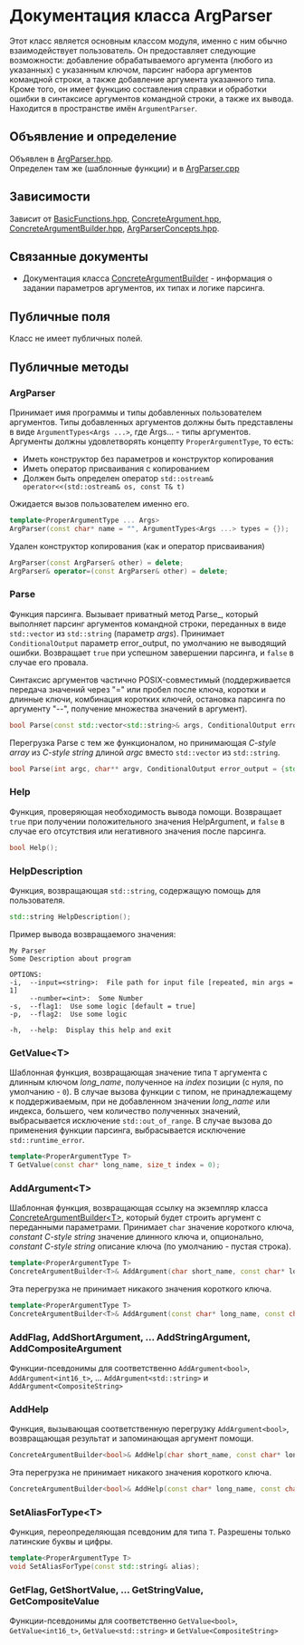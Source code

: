 # Документация класса ArgParser

Этот класс является основным классом модуля, именно с ним обычно взаимодействует
пользователь. Он предоставляет следующие возможности: добавление обрабатываемого
аргумента (любого из указанных) с указанным ключом, парсинг набора аргументов командной
строки, а также добавление аргумента указанного типа. Кроме того, он имеет функцию
составления справки и обработки ошибки в синтаксисе аргументов командной строки, а
также их вывода. Находится в пространстве имён `ArgumentParser`.

## Объявление и определение

Объявлен в [ArgParser.hpp](../ArgParser.hpp). <br>
Определен там же (шаблонные функции) и в [ArgParser.cpp](../ArgParser.cpp)

## Зависимости

Зависит от [BasicFunctions.hpp](../basic/BasicFunctions.hpp),
[ConcreteArgument.hpp](../ConcreteArgument.hpp),
[ConcreteArgumentBuilder.hpp](../ConcreteArgumentBuilder.hpp),
[ArgParserConcepts.hpp](../ArgParserConcepts.hpp).

## Связанные документы

* Документация класса [ConcreteArgumentBuilder](ConcreteArgumentBuilder.md) -
  информация о задании параметров аргументов, их типах и логике парсинга.

## Публичные поля

Класс не имеет публичных полей.

## Публичные методы

### ArgParser

Принимает имя программы и типы добавленных пользователем аргументов.
Типы добавленных аргументов должны быть представлены в виде `ArgumentTypes<Args ...>`, где Args... - типы аргументов.
Аргументы должны удовлетворять концепту `ProperArgumentType`, то есть:
* Иметь конструктор без параметров и конструктор копирования
* Иметь оператор присваивания с копированием
* Должен быть определен оператор `std::ostream& operator<<(std::ostream& os, const T& t)`

Ожидается вызов пользователем именно его.

```cpp
template<ProperArgumentType ... Args>
ArgParser(const char* name = "", ArgumentTypes<Args ...> types = {});
```

Удален конструктор копирования (как и оператор присваивания)

```cpp
ArgParser(const ArgParser& other) = delete;
ArgParser& operator=(const ArgParser& other) = delete;
```

### Parse

Функция парсинга. Вызывает приватный метод Parse_, который выполняет парсинг
аргументов командной строки, переданных в виде `std::vector` из `std::string`
(параметр *args*). Принимает `ConditionalOutput` параметр error_output, по умолчанию
не выводящий ошибки. Возвращает `true` при успешном завершении парсинга,
и `false` в случае его провала.

Синтаксис аргументов частично POSIX-совместимый (поддерживается передача значений
через "=" или пробел после ключа, коротки и длинные ключи, комбинация коротких
ключей, остановка парсинга по аргументу "--", получение множества значений в аргумент).

```cpp
bool Parse(const std::vector<std::string>& args, ConditionalOutput error_output = {std::cout, false});
```

Перегрузка Parse с тем же функционалом, но принимающая *C-style array* из
*C-style string* длиной *argc* вместо `std::vector` из `std::string`.

```cpp
bool Parse(int argc, char** argv, ConditionalOutput error_output = {std::cout, false});
```

### Help

Функция, проверяющая необходимость вывода помощи. Возвращает `true` при получении
положительного значения HelpArgument, и `false` в случае его отсутствия или
негативного значения после парсинга.

```cpp
bool Help();
```

### HelpDescription

Функция, возвращающая `std::string`, содержащую помощь для пользователя.

```cpp
std::string HelpDescription();
```

Пример вывода возвращаемого значения:

```text
My Parser
Some Description about program

OPTIONS:
-i,  --input=<string>:  File path for input file [repeated, min args = 1]
     --number=<int>:  Some Number
-s,  --flag1:  Use some logic [default = true]
-p,  --flag2:  Use some logic

-h,  --help:  Display this help and exit
```

### GetValue<T\>

Шаблонная функция, возвращающая значение типа `T` аргумента с длинным ключом
*long_name*, полученное на *index* позиции (с нуля, по умолчанию - `0`). В случае
вызова функции с типом, не принадлежащему к поддерживаемым, при не добавленном
значении *long_name* или индекса, большего, чем количество полученных значений,
выбрасывается исключение `std::out_of_range`. В случае вызова до применения функции
парсинга, выбрасывается исключение `std::runtime_error`.

```cpp
template<ProperArgumentType T>
T GetValue(const char* long_name, size_t index = 0);
```

### AddArgument<T\>

Шаблонная функция, возвращающая ссылку на экземпляр класса
[ConcreteArgumentBuilder<T\>](ConcreteArgumentBuilder.md), который будет строить
аргумент с переданными параметрами. Принимает `char` значение короткого ключа,
*constant C-style string* значение длинного ключа и, опционально, *constant C-style
string* описание ключа (по умолчанию - пустая строка).

```cpp
template<ProperArgumentType T>
ConcreteArgumentBuilder<T>& AddArgument(char short_name, const char* long_name, const char* description = "");
```

Эта перегрузка не принимает никакого значения короткого ключа.

```cpp
template<ProperArgumentType T>
ConcreteArgumentBuilder<T>& AddArgument(const char* long_name, const char* description = "");
```

### AddFlag, AddShortArgument, ... AddStringArgument, AddCompositeArgument

Функции-псевдонимы для соответственно `AddArgument<bool>`, `AddArgument<int16_t>`, ...
`AddArgument<std::string>` и `AddArgument<CompositeString>`

### AddHelp

Функция, вызывающая соответственную перегрузку `AddArgument<bool>`, возвращающая
результат и запоминающая аргумент помощи.

```cpp
ConcreteArgumentBuilder<bool>& AddHelp(char short_name, const char* long_name, const char* description = "");
```

Эта перегрузка не принимает никакого значения короткого ключа.

```cpp
ConcreteArgumentBuilder<bool>& AddHelp(const char* long_name, const char* description);
```

### SetAliasForType<T\>

Функция, переопределяющая псевдоним для типа `T`. 
Разрешены только латинские буквы и цифры.

```cpp
template<ProperArgumentType T>
void SetAliasForType(const std::string& alias);
```

### GetFlag, GetShortValue, ... GetStringValue, GetCompositeValue

Функции-псевдонимы для соответственно `GetValue<bool>`, `GetValue<int16_t>`,
`GetValue<std::string>` и `GetValue<CompositeString>`
